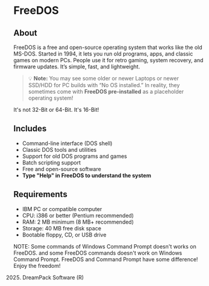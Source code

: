# FreeDOS

## About
FreeDOS is a free and open-source operating system that works like the old MS-DOS. Started in 1994, it lets you run old programs, apps, and classic games on modern PCs. People use it for retro gaming, system recovery, and firmware updates. It’s simple, fast, and lightweight.
> 💡 **Note:** You may see some older or newer Laptops or newer SSD/HDD for PC builds with “No OS installed.” In reality, they sometimes come with **FreeDOS pre-installed** as a placeholder operating system!

It's not 32-Bit or 64-Bit. It's 16-Bit!


## Includes
- Command-line interface (DOS shell)  
- Classic DOS tools and utilities  
- Support for old DOS programs and games  
- Batch scripting support  
- Free and open-source software  
- **Type "Help" in FreeDOS to understand the system**

## Requirements
- IBM PC or compatible computer  
- CPU: i386 or better (Pentium recommended)  
- RAM: 2 MB minimum (8 MB+ recommended)  
- Storage: 40 MB free disk space  
- Bootable floppy, CD, or USB drive  

NOTE: Some commands of Windows Command Prompt doesn't works on FreeDOS. and some FreeDOS commands doesn't work on Windows Command Prompt. FreeDOS and Command Prompt have some difference!
Enjoy the freedom!

2025. DreamPack Software (R)
